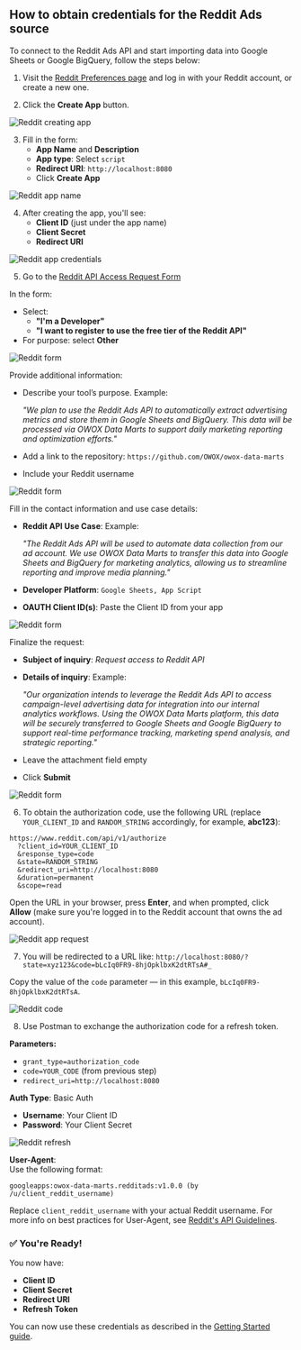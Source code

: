 ## How to obtain credentials for the Reddit Ads source

To connect to the Reddit Ads API and start importing data into Google Sheets or Google BigQuery, follow the steps below:

1. Visit the [Reddit Preferences page](https://www.reddit.com/prefs/apps) and log in with your Reddit account, or create a new one.

2. Click the **Create App** button.  

![Reddit creating app](res/reddit_createapp.png)

3. Fill in the form:
   - **App Name** and **Description**
   - **App type**: Select `script`
   - **Redirect URI**: `http://localhost:8080`
   - Click **Create App**

![Reddit app name](res/reddit_appname.png)

4. After creating the app, you'll see:
   - **Client ID** (just under the app name)
   - **Client Secret**
   - **Redirect URI**

![Reddit app credentials](res/reddit_app_info.png)

5. Go to the [Reddit API Access Request Form](https://support.reddithelp.com/hc/en-us/requests/new?ticket_form_id=14868593862164)

In the form:
   - Select:
     - **"I'm a Developer"**
     - **"I want to register to use the free tier of the Reddit API"**
   - For purpose: select **Other**

![Reddit form](res/reddit_form.png)

Provide additional information:
   - Describe your tool’s purpose. Example:  

     _"We plan to use the Reddit Ads API to automatically extract advertising metrics and store them in Google Sheets and BigQuery. This data will be processed via OWOX Data Marts to support daily marketing reporting and optimization efforts."_

   - Add a link to the repository: `https://github.com/OWOX/owox-data-marts`
   - Include your Reddit username

![Reddit form](res/reddit_form_2.png)

Fill in the contact information and use case details:
   - **Reddit API Use Case**: Example: 

     _"The Reddit Ads API will be used to automate data collection from our ad account. We use OWOX Data Marts to transfer this data into Google Sheets and BigQuery for marketing analytics, allowing us to streamline reporting and improve media planning."_

   - **Developer Platform**: `Google Sheets, App Script`
   - **OAUTH Client ID(s)**: Paste the Client ID from your app

![Reddit form](res/reddit_form_3.png)

Finalize the request:
   - **Subject of inquiry**: _Request access to Reddit API_
   - **Details of inquiry**: Example: 

     _"Our organization intends to leverage the Reddit Ads API to access campaign-level advertising data for integration into our internal analytics workflows. Using the OWOX Data Marts platform, this data will be securely transferred to Google Sheets and Google BigQuery to support real-time performance tracking, marketing spend analysis, and strategic reporting."_

   - Leave the attachment field empty
   - Click **Submit**

![Reddit form](res/reddit_form_4.png)

6. To obtain the authorization code, use the following URL (replace `YOUR_CLIENT_ID` and `RANDOM_STRING` accordingly, for example, **abc123**):
```
https://www.reddit.com/api/v1/authorize
  ?client_id=YOUR_CLIENT_ID
  &response_type=code
  &state=RANDOM_STRING
  &redirect_uri=http://localhost:8080
  &duration=permanent
  &scope=read
  ```
Open the URL in your browser, press **Enter**, and when prompted, click **Allow** (make sure you're logged in to the Reddit account that owns the ad account).

![Reddit app request](res/reddit_request.png)

7. You will be redirected to a URL like:
`http://localhost:8080/?state=xyz123&code=bLcIq0FR9-8hjOpklbxK2dtRTsA#_`  

Copy the value of the `code` parameter — in this example, `bLcIq0FR9-8hjOpklbxK2dtRTsA`.  

![Reddit code](res/reddit_code.png)

8. Use Postman to exchange the authorization code for a refresh token. 

**Parameters:**

- `grant_type=authorization_code`
- `code=YOUR_CODE` (from previous step)
- `redirect_uri=http://localhost:8080`

**Auth Type**: Basic Auth  
- **Username**: Your Client ID  
- **Password**: Your Client Secret

![Reddit refresh](res/reddit_refresh.png)

**User-Agent**:  
Use the following format:

`googleapps:owox-data-marts.redditads:v1.0.0 (by /u/client_reddit_username)`

Replace `client_reddit_username` with your actual Reddit username. For more info on best practices for User-Agent, see [Reddit's API Guidelines](https://github.com/reddit-archive/reddit/wiki/API).

### ✅ You're Ready!

You now have:

- **Client ID**
- **Client Secret**
- **Redirect URI**
- **Refresh Token**

You can now use these credentials as described in the [Getting Started guide](GETTING_STARTED.md).